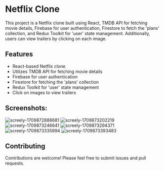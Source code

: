 # Netflix Clone

This project is a Netflix clone built using React, TMDB API for fetching movie details, Firebase for user authentication, Firestore to fetch the 'plans' collection, and Redux Toolkit for 'user' state management. Additionally, users can view trailers by clicking on each image.

## Features

- React-based Netflix clone
- Utilizes TMDB API for fetching movie details
- Firebase for user authentication
- Firestore for fetching the 'plans' collection
- Redux Toolkit for 'user' state management
- Click on images to view trailers


## Screenshots:
![screely-1709872888681](https://github.com/ajzal-byte/netflix-clone/assets/128743693/93ca786e-9485-4eab-8f5a-d005bb08e6b2)
![screely-1709873202219](https://github.com/ajzal-byte/netflix-clone/assets/128743693/54ebff7b-bba2-48f6-a65a-55231f8acb48)
![screely-1709873246641](https://github.com/ajzal-byte/netflix-clone/assets/128743693/eab8638e-4d92-4e12-8f0d-0b0262aa0e7c)
![screely-1709873294371](https://github.com/ajzal-byte/netflix-clone/assets/128743693/2abf377e-9fc1-4490-bb72-9a3c46c76b1b)
![screely-1709873335994](https://github.com/ajzal-byte/netflix-clone/assets/128743693/933a4260-6522-4c87-aab8-9da1cc23065f)
![screely-1709873393483](https://github.com/ajzal-byte/netflix-clone/assets/128743693/4f7913d8-eac7-46d2-841b-dd92fd2027b3)


## Contributing

Contributions are welcome! Please feel free to submit issues and pull requests.
